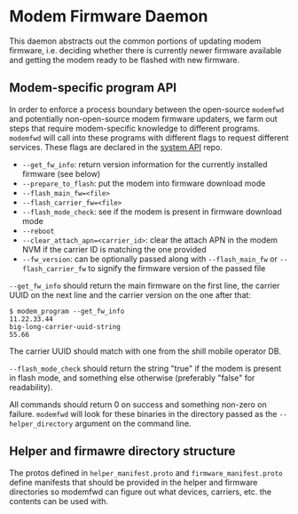# Modem Firmware Daemon

This daemon abstracts out the common portions of updating modem firmware, i.e.
deciding whether there is currently newer firmware available and getting the
modem ready to be flashed with new firmware.

## Modem-specific program API

In order to enforce a process boundary between the open-source `modemfwd` and
potentially non-open-source modem firmware updaters, we farm out steps that
require modem-specific knowledge to different programs. `modemfwd` will call
into these programs with different flags to request different services. These
flags are declared in the [system API] repo.

* `--get_fw_info`: return version information for the currently installed
  firmware (see below)
* `--prepare_to_flash`: put the modem into firmware download mode
* `--flash_main_fw=<file>`
* `--flash_carrier_fw=<file>`
* `--flash_mode_check`: see if the modem is present in firmware download mode
* `--reboot`
* `--clear_attach_apn=<carrier_id>`: clear the attach APN in the modem NVM if
  the carrier ID is matching the one provided
* `--fw_version`: can be optionally passed along with `--flash_main_fw` or
  `--flash_carrier_fw` to signify the firmware version of the passed file

`--get_fw_info` should return the main firmware on the first line, the carrier
UUID on the next line and the carrier version on the one after that:

```
$ modem_program --get_fw_info
11.22.33.44
big-long-carrier-uuid-string
55.66
```

The carrier UUID should match with one from the shill mobile operator DB.

`--flash_mode_check` should return the string "true" if the modem is present
in flash mode, and something else otherwise (preferably "false" for
readability).

All commands should return 0 on success and something non-zero on failure.
`modemfwd` will look for these binaries in the directory passed as the
`--helper_directory` argument on the command line.

## Helper and firmawre directory structure

The protos defined in `helper_manifest.proto` and `firmware_manifest.proto`
define manifests that should be provided in the helper and firmware directories
so modemfwd can figure out what devices, carriers, etc. the contents can be
used with.

[system API]: https://chromium.googlesource.com/chromiumos/platform/system_api/+/HEAD/switches/modemfwd_switches.h
